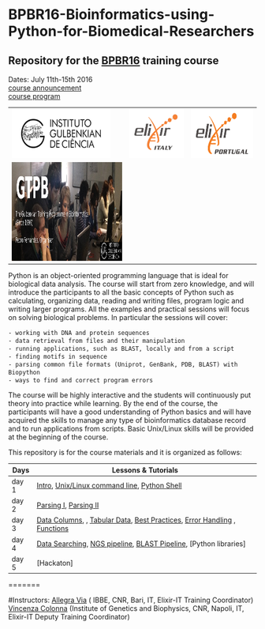 # BPBR16-Bioinformatics-using-Python-for-Biomedical-Researchers

## Repository for the [BPBR16](http://gtpb.igc.gulbenkian.pt/bicourses/BPBR16/) training course

Dates: July 11th-15th 2016<br/>
<a href="http://gtpb.igc.gulbenkian.pt/bicourses/BPBR16/" >course announcement</a><br/>
<a href="http://gtpb.igc.gulbenkian.pt/bicourses/BPBR16/timetable.html" >course program</a><br/>

 <table style="width:100%">
  <tr>
    <td> <img src="./img/igclogo.png" alt="yay" height="100" width="200"></td>
    <td><img src="./img/elixir_ita_logo.png" alt="yay" height="100" width="150"></td>
    <td><img src="./img/elixir_ptg_logo.png" alt="yay" height="100" width="170"></td>
  <tr/>
  <tr>
  <td><img src="./img/GTPB2015logo.png" alt="yay" height="200" width="300"></td>
  <tr/>
</table>




Python is an object-oriented programming language that is ideal for biological data analysis. The course will start from zero knowledge, and will introduce the participants to all the basic concepts of Python such as calculating, organizing data, reading and writing files, program logic and writing larger programs. All the examples and practical sessions will focus on solving biological problems. In particular the sessions will cover:

    - working with DNA and protein sequences
    - data retrieval from files and their manipulation
    - running applications, such as BLAST, locally and from a script
    - finding motifs in sequence
    - parsing common file formats (Uniprot, GenBank, PDB, BLAST) with Biopython
    - ways to find and correct program errors

The course will be highly interactive and the students will continuously put theory into practice while learning. By the end of the course, the participants will have a good understanding of Python basics and will have acquired the skills to manage any type of bioinformatics database record and to run applications from scripts. Basic Unix/Linux skills will be provided at the beginning of the course.

This repository is for the course materials and it is organized as follows:

Days |Lessons \& Tutorials |
------------ | -------------|
day 1 | [Intro](day1/intro.md), [Unix/Linux command line](day1/Unix/Unix-Theory-BPBR16.md), [Python Shell](day1/Pythonshell/pythonshell.md) |
day 2 | [Parsing I](day2/Parsing-Theory-I.md), [Parsing II](day2/Parsing-Theory-I.md)|
day 3 |[Data Columns](day3/DataColumns/DataColumns.md), , [Tabular Data](day3/TabularData/TabularData.md), [Best Practices](day3/Debugging/BestPracticesInProgramming.md), [Error Handling](day3/Debugging/ErrorHandling.md) , [Functions](day3/Functions/functions.md)|
day 4 |[Data Searching](day4/DataSearching/DataSearching.md), [NGS pipeline](day4/Pipelines/NGS_pipeline.md), [BLAST Pipeline](day4/Pipelines/Running-BLAST_sys.argv.md), [Python libraries]|
day 5 |[Hackaton] |
=======



#Instructors:
[Allegra Via](http://bioinformaticstraining.pythonanywhere.com/) ( IBBE, CNR, Bari, IT, Elixir-IT Training Coordinator)<br/>
[Vincenza Colonna](http://www.igb.cnr.it/popgenlab) (Institute of Genetics and Biophysics, CNR, Napoli, IT, Elixir-IT Deputy Training Coordinator)
